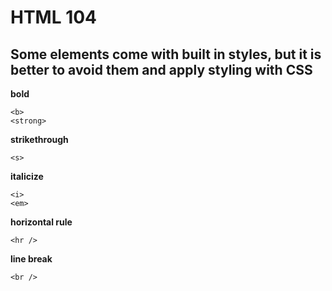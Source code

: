 # HTML 104
## Some elements come with built in styles, but it is better to avoid them and apply styling with CSS

**bold**
```
<b>
<strong>
```
**strikethrough**
```
<s>
```
**italicize**
```
<i>
<em>
```
**horizontal rule**
```
<hr />
```
**line break**
```
<br />
```